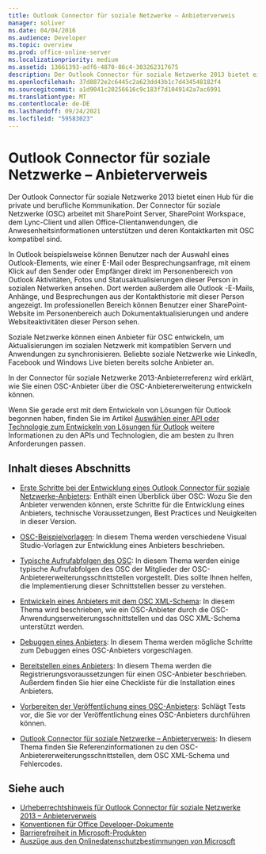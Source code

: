 ```yaml
---
title: Outlook Connector für soziale Netzwerke – Anbieterverweis
manager: soliver
ms.date: 04/04/2016
ms.audience: Developer
ms.topic: overview
ms.prod: office-online-server
ms.localizationpriority: medium
ms.assetid: 13661393-adf6-4870-86c4-303262317675
description: Der Outlook Connector für soziale Netzwerke 2013 bietet einen Hub für die private und berufliche Kommunikation.
ms.openlocfilehash: 37d8872e2c6445c2a623dd43b1c7d434548182f4
ms.sourcegitcommit: a1d9041c20256616c9c183f7d1049142a7ac6991
ms.translationtype: MT
ms.contentlocale: de-DE
ms.lasthandoff: 09/24/2021
ms.locfileid: "59583023"
---
```

# <a name="outlook-social-connector-provider-reference"></a>Outlook Connector für soziale Netzwerke – Anbieterverweis

Der Outlook Connector für soziale Netzwerke 2013 bietet einen Hub für die private und berufliche Kommunikation. Der Connector für soziale Netzwerke (OSC) arbeitet mit SharePoint Server, SharePoint Workspace, dem Lync-Client und allen Office-Clientanwendungen, die Anwesenheitsinformationen unterstützen und deren Kontaktkarten mit OSC kompatibel sind. 

In Outlook beispielsweise können Benutzer nach der Auswahl eines Outlook-Elements, wie einer E-Mail oder Besprechungsanfrage, mit einem Klick auf den Sender oder Empfänger direkt im Personenbereich von Outlook Aktivitäten, Fotos und Statusaktualisierungen dieser Person in sozialen Netwerken ansehen. Dort werden außerdem alle Outlook -E-Mails, Anhänge, und Besprechungen aus der Kontakthistorie mit dieser Person angezeigt. Im professionellen Bereich können Benutzer einer SharePoint-Website im Personenbereich auch Dokumentaktualisierungen und andere Websiteaktivitäten dieser Person sehen.
  
Soziale Netzwerke können einen Anbieter für OSC entwickeln, um Aktualisierungen im sozialen Netzwerk mit kompatiblen Servern und Anwendungen zu synchronisieren. Beliebte soziale Netzwerke wie LinkedIn, Facebook und Windows Live bieten bereits solche Anbieter an. 
  
In der Connector für soziale Netzwerke 2013-Anbieterreferenz wird erklärt, wie Sie einen OSC-Anbieter über die OSC-Anbietererweiterung entwickeln können. 
  
Wenn Sie gerade erst mit dem Entwickeln von Lösungen für Outlook begonnen haben, finden Sie im Artikel [Auswählen einer API oder Technologie zum Entwickeln von Lösungen für Outlook](../selecting-an-api-or-technology-for-developing-solutions-for-outlook.md) weitere Informationen zu den APIs und Technologien, die am besten zu Ihren Anforderungen passen. 
  
## <a name="in-this-section"></a>Inhalt dieses Abschnitts

- [Erste Schritte bei der Entwicklung eines Outlook Connector für soziale Netzwerke-Anbieters](getting-started-with-developing-an-outlook-social-connector-provider.md): Enthält einen Überblick über OSC: Wozu Sie den Anbieter verwenden können, erste Schritte für die Entwicklung eines Anbieters, technische Voraussetzungen, Best Practices und Neuigkeiten in dieser Version.
    
- [OSC-Beispielvorlagen](osc-sample-templates.md): In diesem Thema werden verschiedene Visual Studio-Vorlagen zur Entwicklung eines Anbieters beschrieben.
    
- [Typische Aufrufabfolgen des OSC](osc-typical-calling-sequences.md): In diesem Thema werden einige typische Aufrufabfolgen des OSC der Mitglieder der OSC-Anbietererweiterungsschnittstellen vorgestellt. Dies sollte Ihnen helfen, die Implementierung dieser Schnittstellen besser zu verstehen.
    
- [Entwickeln eines Anbieters mit dem OSC XML-Schema](developing-a-provider-with-the-osc-xml-schema.md): In diesem Thema wird beschrieben, wie ein OSC-Anbieter durch die OSC-Anwendungserweiterungsschnittstellen und das OSC XML-Schema unterstützt werden.
    
- [Debuggen eines Anbieters](debugging-a-provider.md): In diesem Thema werden mögliche Schritte zum Debuggen eines OSC-Anbieters vorgeschlagen.
    
- [Bereitstellen eines Anbieters](deploying-a-provider.md): In diesem Thema werden die Registrierungsvoraussetzungen für einen OSC-Anbieter beschrieben. Außerdem finden Sie hier eine Checkliste für die Installation eines Anbieters.
    
- [Vorbereiten der Veröffentlichung eines OSC-Anbieters](getting-ready-to-release-an-osc-provider.md): Schlägt Tests vor, die Sie vor der Veröffentlichung eines OSC-Anbieters durchführen können.
    
- [Outlook Connector für soziale Netzwerke – Anbieterverweis](outlook-social-connector-provider-reference-0.md): In diesem Thema finden Sie Referenzinformationen zu den OSC-Anbietererweiterungsschnittstellen, dem OSC XML-Schema und Fehlercodes.
    
## <a name="see-also"></a>Siehe auch

- [Urheberrechtshinweis für Outlook Connector für soziale Netzwerke 2013 – Anbieterverweis](outlook-social-connector-2013-provider-reference-copyright-notice.md) 
- [Konventionen für Office Developer-Dokumente](https://msdn.microsoft.com/office/aa905365.aspx)   
- [Barrierefreiheit in Microsoft-Produkten](https://www.microsoft.com/enable/products/default.aspx)  
- [Auszüge aus den Onlinedatenschutzbestimmungen von Microsoft](https://privacy.microsoft.com/en-us/privacystatement)
    

